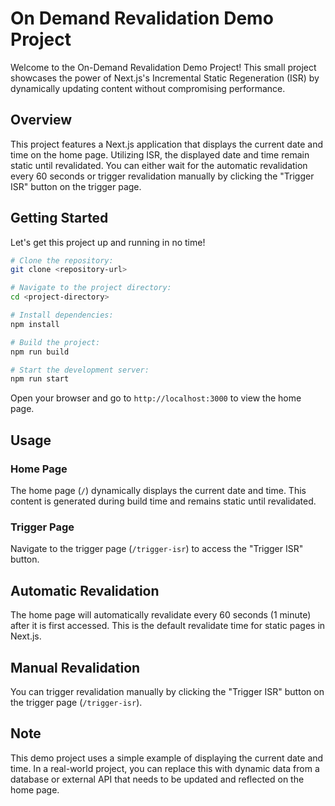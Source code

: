 # On Demand Revalidation Demo Project

Welcome to the On-Demand Revalidation Demo Project! This small project showcases the power of Next.js's Incremental Static Regeneration (ISR) by dynamically updating content without compromising performance.

## Overview

This project features a Next.js application that displays the current date and time on the home page. Utilizing ISR, the displayed date and time remain static until revalidated. You can either wait for the automatic revalidation every 60 seconds or trigger revalidation manually by clicking the "Trigger ISR" button on the trigger page.

## Getting Started

Let's get this project up and running in no time!

```bash
# Clone the repository:
git clone <repository-url>

# Navigate to the project directory:
cd <project-directory>

# Install dependencies:
npm install

# Build the project:
npm run build

# Start the development server:
npm run start
```

Open your browser and go to `http://localhost:3000` to view the home page.

## Usage

### Home Page

The home page (`/`) dynamically displays the current date and time. This content is generated during build time and remains static until revalidated.

### Trigger Page

Navigate to the trigger page (`/trigger-isr`) to access the "Trigger ISR" button.

## Automatic Revalidation

The home page will automatically revalidate every 60 seconds (1 minute) after it is first accessed. This is the default revalidate time for static pages in Next.js.

## Manual Revalidation

You can trigger revalidation manually by clicking the "Trigger ISR" button on the trigger page (`/trigger-isr`).

## Note

This demo project uses a simple example of displaying the current date and time. In a real-world project, you can replace this with dynamic data from a database or external API that needs to be updated and reflected on the home page.

